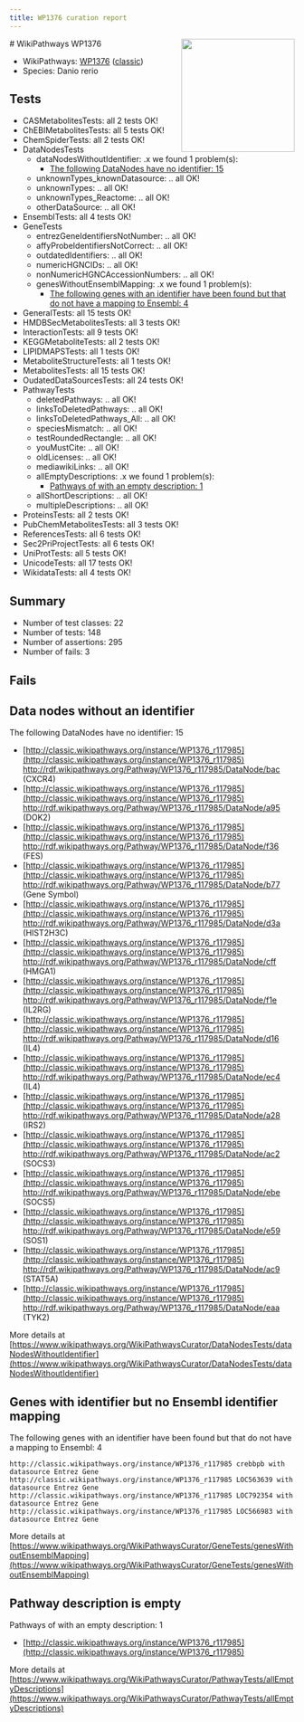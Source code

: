 ```yaml
---
title: WP1376 curation report
---
```


<img style="float: right; width: 200px" src="https://upload.wikimedia.org/wikipedia/commons/thumb/8/83/Wplogo_with_text_500.png/640px-Wplogo_with_text_500.png" />
# WikiPathways WP1376

* WikiPathways: [WP1376](https://wikipathways.org/pathways/WP1376) ([classic](https://classic.wikipathways.org/instance/WP1376))
* Species: Danio rerio
## Tests
* CASMetabolitesTests: all 2 tests OK!
* ChEBIMetabolitesTests: all 5 tests OK!
* ChemSpiderTests: all 2 tests OK!
* DataNodesTests
    * dataNodesWithoutIdentifier: .x we found 1 problem(s):
        * [The following DataNodes have no identifier: 15](#8792c495)
    * unknownTypes_knownDatasource: .. all OK!
    * unknownTypes: .. all OK!
    * unknownTypes_Reactome: .. all OK!
    * otherDataSource: .. all OK!
* EnsemblTests: all 4 tests OK!
* GeneTests
    * entrezGeneIdentifiersNotNumber: .. all OK!
    * affyProbeIdentifiersNotCorrect: .. all OK!
    * outdatedIdentifiers: .. all OK!
    * numericHGNCIDs: .. all OK!
    * nonNumericHGNCAccessionNumbers: .. all OK!
    * genesWithoutEnsemblMapping: .x we found 1 problem(s):
        * [The following genes with an identifier have been found but that do not have a mapping to Ensembl: 4](#40286d86)
* GeneralTests: all 15 tests OK!
* HMDBSecMetabolitesTests: all 3 tests OK!
* InteractionTests: all 9 tests OK!
* KEGGMetaboliteTests: all 2 tests OK!
* LIPIDMAPSTests: all 1 tests OK!
* MetaboliteStructureTests: all 1 tests OK!
* MetabolitesTests: all 15 tests OK!
* OudatedDataSourcesTests: all 24 tests OK!
* PathwayTests
    * deletedPathways: .. all OK!
    * linksToDeletedPathways: .. all OK!
    * linksToDeletedPathways_All: .. all OK!
    * speciesMismatch: .. all OK!
    * testRoundedRectangle: .. all OK!
    * youMustCite: .. all OK!
    * oldLicenses: .. all OK!
    * mediawikiLinks: .. all OK!
    * allEmptyDescriptions: .x we found 1 problem(s):
        * [Pathways of with an empty description: 1](#798a4967)
    * allShortDescriptions: .. all OK!
    * multipleDescriptions: .. all OK!
* ProteinsTests: all 2 tests OK!
* PubChemMetabolitesTests: all 3 tests OK!
* ReferencesTests: all 6 tests OK!
* Sec2PriProjectTests: all 6 tests OK!
* UniProtTests: all 5 tests OK!
* UnicodeTests: all 17 tests OK!
* WikidataTests: all 4 tests OK!


## Summary

* Number of test classes: 22
* Number of tests: 148
* Number of assertions: 295
* Number of fails: 3

## Fails

<a name="8792c495" />

## Data nodes without an identifier

The following DataNodes have no identifier: 15

* [http://classic.wikipathways.org/instance/WP1376_r117985](http://classic.wikipathways.org/instance/WP1376_r117985) http://rdf.wikipathways.org/Pathway/WP1376_r117985/DataNode/bac (CXCR4)
* [http://classic.wikipathways.org/instance/WP1376_r117985](http://classic.wikipathways.org/instance/WP1376_r117985) http://rdf.wikipathways.org/Pathway/WP1376_r117985/DataNode/a95 (DOK2)
* [http://classic.wikipathways.org/instance/WP1376_r117985](http://classic.wikipathways.org/instance/WP1376_r117985) http://rdf.wikipathways.org/Pathway/WP1376_r117985/DataNode/f36 (FES)
* [http://classic.wikipathways.org/instance/WP1376_r117985](http://classic.wikipathways.org/instance/WP1376_r117985) http://rdf.wikipathways.org/Pathway/WP1376_r117985/DataNode/b77 (Gene Symbol)
* [http://classic.wikipathways.org/instance/WP1376_r117985](http://classic.wikipathways.org/instance/WP1376_r117985) http://rdf.wikipathways.org/Pathway/WP1376_r117985/DataNode/d3a (HIST2H3C)
* [http://classic.wikipathways.org/instance/WP1376_r117985](http://classic.wikipathways.org/instance/WP1376_r117985) http://rdf.wikipathways.org/Pathway/WP1376_r117985/DataNode/cff (HMGA1)
* [http://classic.wikipathways.org/instance/WP1376_r117985](http://classic.wikipathways.org/instance/WP1376_r117985) http://rdf.wikipathways.org/Pathway/WP1376_r117985/DataNode/f1e (IL2RG)
* [http://classic.wikipathways.org/instance/WP1376_r117985](http://classic.wikipathways.org/instance/WP1376_r117985) http://rdf.wikipathways.org/Pathway/WP1376_r117985/DataNode/d16 (IL4)
* [http://classic.wikipathways.org/instance/WP1376_r117985](http://classic.wikipathways.org/instance/WP1376_r117985) http://rdf.wikipathways.org/Pathway/WP1376_r117985/DataNode/ec4 (IL4)
* [http://classic.wikipathways.org/instance/WP1376_r117985](http://classic.wikipathways.org/instance/WP1376_r117985) http://rdf.wikipathways.org/Pathway/WP1376_r117985/DataNode/a28 (IRS2)
* [http://classic.wikipathways.org/instance/WP1376_r117985](http://classic.wikipathways.org/instance/WP1376_r117985) http://rdf.wikipathways.org/Pathway/WP1376_r117985/DataNode/ac2 (SOCS3)
* [http://classic.wikipathways.org/instance/WP1376_r117985](http://classic.wikipathways.org/instance/WP1376_r117985) http://rdf.wikipathways.org/Pathway/WP1376_r117985/DataNode/ebe (SOCS5)
* [http://classic.wikipathways.org/instance/WP1376_r117985](http://classic.wikipathways.org/instance/WP1376_r117985) http://rdf.wikipathways.org/Pathway/WP1376_r117985/DataNode/e59 (SOS1)
* [http://classic.wikipathways.org/instance/WP1376_r117985](http://classic.wikipathways.org/instance/WP1376_r117985) http://rdf.wikipathways.org/Pathway/WP1376_r117985/DataNode/ac9 (STAT5A)
* [http://classic.wikipathways.org/instance/WP1376_r117985](http://classic.wikipathways.org/instance/WP1376_r117985) http://rdf.wikipathways.org/Pathway/WP1376_r117985/DataNode/eaa (TYK2)


More details at [https://www.wikipathways.org/WikiPathwaysCurator/DataNodesTests/dataNodesWithoutIdentifier](https://www.wikipathways.org/WikiPathwaysCurator/DataNodesTests/dataNodesWithoutIdentifier)

<a name="40286d86" />

## Genes with identifier but no Ensembl identifier mapping

The following genes with an identifier have been found but that do not have a mapping to Ensembl: 4
```
http://classic.wikipathways.org/instance/WP1376_r117985 crebbpb with datasource Entrez Gene
http://classic.wikipathways.org/instance/WP1376_r117985 LOC563639 with datasource Entrez Gene
http://classic.wikipathways.org/instance/WP1376_r117985 LOC792354 with datasource Entrez Gene
http://classic.wikipathways.org/instance/WP1376_r117985 LOC566983 with datasource Entrez Gene
```

More details at [https://www.wikipathways.org/WikiPathwaysCurator/GeneTests/genesWithoutEnsemblMapping](https://www.wikipathways.org/WikiPathwaysCurator/GeneTests/genesWithoutEnsemblMapping)

<a name="798a4967" />

## Pathway description is empty

Pathways of with an empty description: 1

* [http://classic.wikipathways.org/instance/WP1376_r117985](http://classic.wikipathways.org/instance/WP1376_r117985)

More details at [https://www.wikipathways.org/WikiPathwaysCurator/PathwayTests/allEmptyDescriptions](https://www.wikipathways.org/WikiPathwaysCurator/PathwayTests/allEmptyDescriptions)

